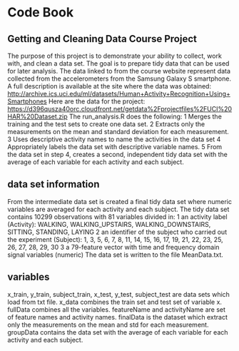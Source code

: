 # Code Book
## Getting and Cleaning Data Course Project
The purpose of this project is to demonstrate your ability to collect, work with, and clean a data set. The goal is to prepare tidy data that can be used for later analysis. The data linked to from the course website represent data collected from the accelerometers from the Samsung Galaxy S smartphone. A full description is available at the site where the data was obtained:
http://archive.ics.uci.edu/ml/datasets/Human+Activity+Recognition+Using+Smartphones 
Here are the data for the project:
https://d396qusza40orc.cloudfront.net/getdata%2Fprojectfiles%2FUCI%20HAR%20Dataset.zip 
The run_analysis.R does the following:
1 Merges the training and the test sets to create one data set.
2 Extracts only the measurements on the mean and standard deviation for each measurement. 
3 Uses descriptive activity names to name the activities in the data set
4 Appropriately labels the data set with descriptive variable names. 
5 From the data set in step 4, creates a second, independent tidy data set with the average of each variable for each activity and each subject.

## data set information
From the intermediate data set is created a final tidy data set where numeric variables are averaged for each activity and each subject.
The tidy data set contains 10299 observations with 81 variables divided in:
1 an activity label (Activity): WALKING, WALKING_UPSTAIRS, WALKING_DOWNSTAIRS, SITTING, STANDING, LAYING
2 an identifier of the subject who carried out the experiment (Subject): 1, 3, 5, 6, 7, 8, 11, 14, 15, 16, 17, 19, 21, 22, 23, 25, 26, 27, 28, 29, 30
3 a 79-feature vector with time and frequency domain signal variables (numeric)
The data set is written to the file MeanData.txt.

## variables
x_train, y_train, subject_train, x_test, y_test, subject_test are data sets which load from txt file.
x_data combines the train set and test set of variable x.
fullData combines all the variables.
featureName and activityName are set of feature names and activity names.
finalData is the dataset which extract only the measurements on the mean and std for each measurement.
groupData contains the data set with the average of each variable for each activity and each subject.
